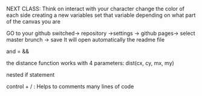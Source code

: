 NEXT CLASS:
Think on interact with your character
change the color of each side
creating a new variables set that variable depending on what part of the canvas you are

GO to your github switched-> repository ->settings -> github pages-> select master brunch -> save
It will open automatically the readme file


and = &&

the distance function works with 4 parameters: dist(cx, cy, mx, my)

nested if statement

control + / : Helps to comments many lines of code 
